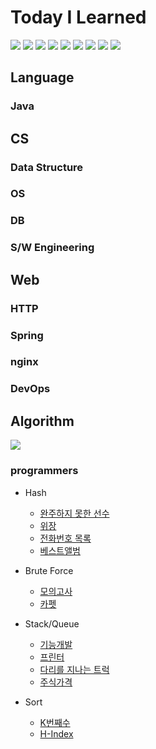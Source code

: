 # Today I Learned
<img src="https://img.shields.io/badge/Python-3766AB?style=flat-square&logo=Python&logoColor=white"/></a>
<img src="https://img.shields.io/badge/Java-007396?style=flat-square&logo=Java&logoColor=white"/></a> 
<img src="https://img.shields.io/badge/Spring-6DB33F?style=flat-square&logo=Spring&logoColor=white"/></a>
<img src="https://img.shields.io/badge/MySQL-4479A1?style=flat-square&logo=MySQL&logoColor=white"/></a>
<img src="https://img.shields.io/badge/MongoDB-47A248?style=flat-square&logo=MongoDB&logoColor=white"/></a>
<img src="https://img.shields.io/badge/Docker-2496ED?style=flat-square&logo=Docker&logoColor=white"/></a>
<img src="https://img.shields.io/badge/Nginx-009639?style=flat-square&logo=NGINX&logoColor=white"/></a>
<img src="https://img.shields.io/badge/Tomcat-F8DC75?style=flat-square&logo=ApacheTomcat&logoColor=black"/></a>
<img src="https://img.shields.io/badge/AmazonAWS-232F3E?style=flat-square&logo=AmazonAWS&logoColor=white"/></a>


## Language

### Java


## CS

### Data Structure

### OS

### DB

### S/W Engineering


## Web

### HTTP

### Spring

### nginx

### DevOps


## Algorithm
<img src="https://img.shields.io/badge/Python-3766AB?style=flat-square&logo=Python&logoColor=white"/></a>

### programmers
- Hash
    - [완주하지 못한 선수](https://github.com/rt3310/TIL/blob/main/Algorithm/programmers/hash/NotFinishAthletes.md)
    - [위장](https://github.com/rt3310/TIL/blob/main/Algorithm/programmers/hash/camo.md)
    - [전화번호 목록](https://github.com/rt3310/TIL/blob/main/Algorithm/programmers/hash/phonelist.md)
    - [베스트앨범](https://github.com/rt3310/TIL/blob/main/Algorithm/programmers/hash/bestalbum.md)

- Brute Force
    - [모의고사](https://github.com/rt3310/TIL/blob/main/Algorithm/programmers/bruteforce/mock.md)
    - [카펫](https://github.com/rt3310/TIL/blob/main/Algorithm/programmers/bruteforce/carpet.md)

- Stack/Queue
    - [기능개발](https://github.com/rt3310/TIL/blob/main/Algorithm/programmers/stack_queue/funcdevelop.md)
    - [프린터](https://github.com/rt3310/TIL/blob/main/Algorithm/programmers/stack_queue/printer.md)
    - [다리를 지나는 트럭](https://github.com/rt3310/TIL/blob/main/Algorithm/programmers/stack_queue/truck.md)
    - [주식가격](https://github.com/rt3310/TIL/blob/main/Algorithm/programmers/stack_queue/stock.md)

- Sort
    - [K번째수](https://github.com/rt3310/TIL/blob/main/Algorithm/programmers/sort/knum.md)
    - [H-Index](https://github.com/rt3310/TIL/blob/main/Algorithm/programmers/sort/H_Index.md)
